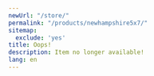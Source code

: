 ```yaml
---
newUrl: "/store/"
permalink: "/products/newhampshire5x7/"
sitemap:
  exclude: 'yes'
title: Oops!
description: Item no longer available!
lang: en
---
```

